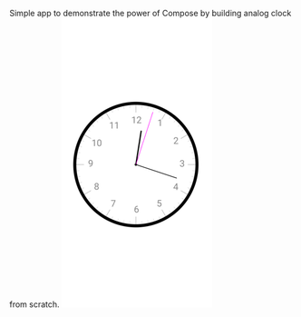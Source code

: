 Simple app to demonstrate the power of Compose by building analog clock from scratch.
![screenshot](https://github.com/alexruskovski/compose-analog-clock/blob/master/img.png?raw=true)
